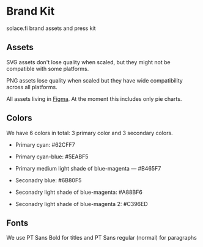 # Brand Kit
solace.fi brand assets and press kit

## Assets

SVG assets don't lose quality when scaled, but they might not be compatible with some platforms.

PNG assets lose quality when scaled but they have wide compatibility across all platforms.

All assets living in [Figma](https://www.figma.com/file/2OHfIZJVfOeNyV2Q28QIgL/Solace?node-id=16%3A21). At the moment this includes only pie charts.

## Colors

We have 6 colors in total: 3 primary color and 3 secondary colors.

*  Primary cyan: #62CFF7
*  Primary cyan-blue: #5EABF5
*  Primary medium light shade of blue-magenta — #B465F7

*  Seconadry blue: #6B80F5
*  Seconadry light shade of blue-magenta: #A88BF6
*  Seconadry light shade of blue-magenta 2: #C396ED

## Fonts

We use PT Sans Bold for titles and PT Sans regular (normal) for paragraphs
